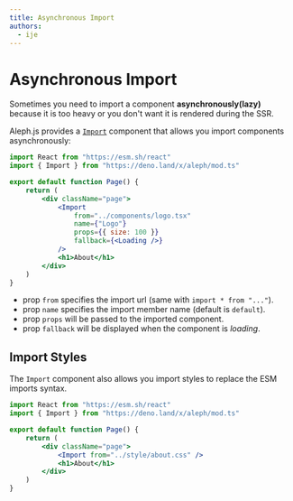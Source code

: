 ```yaml
---
title: Asynchronous Import
authors:
  - ije
---
```


# Asynchronous Import

Sometimes you need to import a component **asynchronously(lazy)** because it is too heavy or you don't want it is rendered during the SSR.

Aleph.js provides a [`Import`](/docs/api-reference/mod.ts#import) component  that allows you import components asynchronously:

```jsx
import React from "https://esm.sh/react"
import { Import } from "https://deno.land/x/aleph/mod.ts"

export default function Page() {
    return (
        <div className="page">
            <Import
                from="../components/logo.tsx"
                name={"Logo"}
                props={{ size: 100 }}
                fallback={<Loading />}
            />
            <h1>About</h1>
        </div>
    )
}
```

- prop `from` specifies the import url (same with `import * from "..."`).
- prop `name` specifies the import member name (default is `default`).
- prop `props` will be passed to the imported component.
- prop `fallback` will be displayed when the component is *loading*.

## Import Styles
The `Import` component also allows you import styles to replace the ESM imports syntax.

```jsx
import React from "https://esm.sh/react"
import { Import } from "https://deno.land/x/aleph/mod.ts"

export default function Page() {
    return (
        <div className="page">
            <Import from="../style/about.css" />
            <h1>About</h1>
        </div>
    )
}
```
